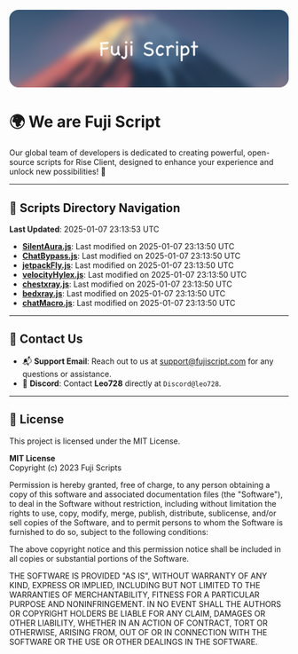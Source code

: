 ![Banner](.github/b.webp)

# 🌍 **We are Fuji Script**

Our global team of developers is dedicated to creating powerful, open-source scripts for Rise Client, designed to enhance your experience and unlock new possibilities! 🌟

---
<!-- SCRIPTS_NAVIGATION_START -->
## 📂 **Scripts Directory Navigation**

**Last Updated**: 2025-01-07 23:13:53 UTC

- **[SilentAura.js](scripts/SilentAura.js)**: Last modified on 2025-01-07 23:13:50 UTC
- **[ChatBypass.js](scripts/ChatBypass.js)**: Last modified on 2025-01-07 23:13:50 UTC
- **[jetpackFly.js](scripts/jetpackFly.js)**: Last modified on 2025-01-07 23:13:50 UTC
- **[velocityHylex.js](scripts/velocityHylex.js)**: Last modified on 2025-01-07 23:13:50 UTC
- **[chestxray.js](scripts/chestxray.js)**: Last modified on 2025-01-07 23:13:50 UTC
- **[bedxray.js](scripts/bedxray.js)**: Last modified on 2025-01-07 23:13:50 UTC
- **[chatMacro.js](scripts/chatMacro.js)**: Last modified on 2025-01-07 23:13:50 UTC

<!-- SCRIPTS_NAVIGATION_END -->

---

## 💬 **Contact Us**  
- 📬 **Support Email**: Reach out to us at [support@fujiscript.com](mailto:support@fujiscript.com) for any questions or assistance.  
- 💬 **Discord**: Contact **Leo728** directly at `Discord@leo728`.

---

## 📜 **License**

This project is licensed under the MIT License.  

**MIT License**  
Copyright (c) 2023 Fuji Scripts  

Permission is hereby granted, free of charge, to any person obtaining a copy of this software and associated documentation files (the "Software"), to deal in the Software without restriction, including without limitation the rights to use, copy, modify, merge, publish, distribute, sublicense, and/or sell copies of the Software, and to permit persons to whom the Software is furnished to do so, subject to the following conditions:  

The above copyright notice and this permission notice shall be included in all copies or substantial portions of the Software.  

THE SOFTWARE IS PROVIDED "AS IS", WITHOUT WARRANTY OF ANY KIND, EXPRESS OR IMPLIED, INCLUDING BUT NOT LIMITED TO THE WARRANTIES OF MERCHANTABILITY, FITNESS FOR A PARTICULAR PURPOSE AND NONINFRINGEMENT. IN NO EVENT SHALL THE AUTHORS OR COPYRIGHT HOLDERS BE LIABLE FOR ANY CLAIM, DAMAGES OR OTHER LIABILITY, WHETHER IN AN ACTION OF CONTRACT, TORT OR OTHERWISE, ARISING FROM, OUT OF OR IN CONNECTION WITH THE SOFTWARE OR THE USE OR OTHER DEALINGS IN THE SOFTWARE.  
